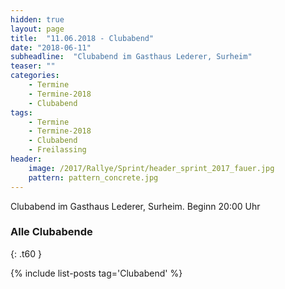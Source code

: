 ```yaml
---
hidden: true
layout: page
title:  "11.06.2018 - Clubabend"
date: "2018-06-11"
subheadline:  "Clubabend im Gasthaus Lederer, Surheim"
teaser: ""
categories:
    - Termine
    - Termine-2018
    - Clubabend
tags:
    - Termine
    - Termine-2018
    - Clubabend
    - Freilassing
header:
    image: /2017/Rallye/Sprint/header_sprint_2017_fauer.jpg
    pattern: pattern_concrete.jpg
---
```

Clubabend im Gasthaus Lederer, Surheim. Beginn 20:00 Uhr 

### Alle Clubabende 
{: .t60 }

{% include list-posts tag='Clubabend' %}
